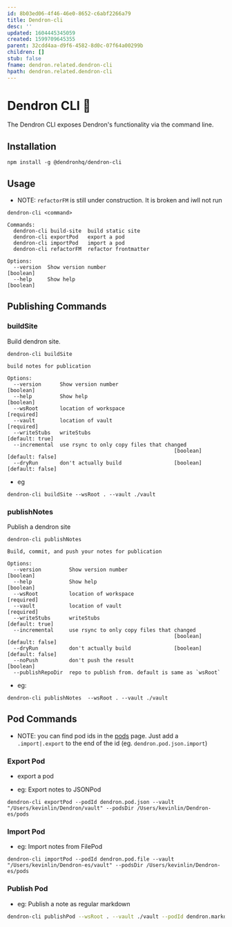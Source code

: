 ```yaml
---
id: 8b03ed06-4f46-46e0-8652-c6abf2266a79
title: Dendron-cli
desc: ''
updated: 1604445345059
created: 1599709645355
parent: 32cdd4aa-d9f6-4582-8d0c-07f64a00299b
children: []
stub: false
fname: dendron.related.dendron-cli
hpath: dendron.related.dendron-cli
---
```

# Dendron CLI 🚧

The Dendron CLI exposes Dendron's functionality via the command line. 

## Installation

```
npm install -g @dendronhq/dendron-cli
```

## Usage

- NOTE: `refactorFM` is still under construction. It is broken and iwll not run

```
dendron-cli <command>

Commands:
  dendron-cli build-site  build static site
  dendron-cli exportPod   export a pod
  dendron-cli importPod   import a pod
  dendron-cli refactorFM  refactor frontmatter 

Options:
  --version  Show version number                                       [boolean]
  --help     Show help                                                 [boolean]
```

## Publishing Commands

### buildSite

Build dendron site. 

```
dendron-cli buildSite

build notes for publication

Options:
  --version      Show version number                                   [boolean]
  --help         Show help                                             [boolean]
  --wsRoot       location of workspace                                [required]
  --vault        location of vault                                    [required]
  --writeStubs   writeStubs                                      [default: true]
  --incremental  use rsync to only copy files that changed
                                                      [boolean] [default: false]
  --dryRun       don't actually build                 [boolean] [default: false]
```

- eg

```
dendron-cli buildSite --wsRoot . --vault ./vault 
```

### publishNotes

Publish a dendron site

```
dendron-cli publishNotes

Build, commit, and push your notes for publication

Options:
  --version         Show version number                                [boolean]
  --help            Show help                                          [boolean]
  --wsRoot          location of workspace                             [required]
  --vault           location of vault                                 [required]
  --writeStubs      writeStubs                                   [default: true]
  --incremental     use rsync to only copy files that changed
                                                      [boolean] [default: false]
  --dryRun          don't actually build              [boolean] [default: false]
  --noPush          don't push the result                              [boolean]
  --publishRepoDir  repo to publish from. default is same as `wsRoot`
```

- eg:

```
dendron-cli publishNotes  --wsRoot . --vault ./vault 
```

## Pod Commands

- NOTE: you can find pod ids in the [pods](66727a39-d0a7-449b-a10d-f6c438185d7f) page. Just add a `.import|.export` to the end of the id (eg. `dendron.pod.json.import`)

### Export Pod

- export a pod

- eg: Export notes to JSONPod

```
dendron-cli exportPod --podId dendron.pod.json --vault "/Users/kevinlin/Dendron/vault" --podsDir /Users/kevinlin/Dendron-es/pods
```

### Import Pod

- eg: Import notes from FilePod

```
dendron-cli importPod --podId dendron.pod.file --vault "/Users/kevinlin/Dendron-es/vault" --podsDir /Users/kevinlin/Dendron-es/pods
```

### Publish Pod

- eg: Publish a note as regular markdown

```sh
dendron-cli publishPod --wsRoot . --vault ./vault --podId dendron.markdown --noteByName dendron
```

